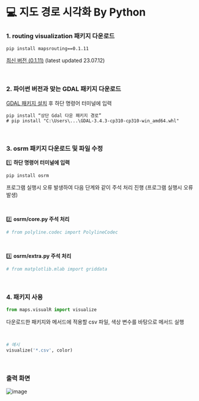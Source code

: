 # 💻 지도 경로 시각화 By Python 

### 1. routing visualization 패키지 다운로드

```shell
pip install mapsrouting==0.1.11
```

[최신 버전 (0.1.11)](https://pypi.org/project/mapsrouting/0.1.11/) (latest updated 23.07.12)

<br>

### 2. 파이썬 버전과 맞는 GDAL 패키지 다운로드
[GDAL 패키지 설치](https://www.lfd.uci.edu/~gohlke/pythonlibs/#gdal) 후 하단 명령어 터미널에 입력

```shell
pip install “상단 Gdal 다운 패키지 경로”
# pip install "C:\Users\...\GDAL-3.4.3-cp310-cp310-win_amd64.whl"
```

<br>

### 3. osrm 패키지 다운로드 및 파일 수정
1️⃣ **하단 명령어 터미널에 입력**

```shell
pip install osrm 
```

프로그램 실행시 오류 발생하여 다음 단계와 같이 주석 처리 진행 (프로그램 실행시 오류 발생)

<br>

2️⃣ **osrm/core.py 주석 처리**

```python
# from polyline.codec import PolylineCodec
```

<br>

3️⃣ **osrm/extra.py 주석 처리**

```python
# from matplotlib.mlab import griddata
```

<br> 

### 4. 패키지 사용
```python
from maps.visualR import visualize
```

다운로드한 패키지와 메서드에 적용할 csv 파일, 색상 변수를 바탕으로 메서드 실행

<br>

```python
# 예시
visualize('*.csv', color)
```

<br>

### 출력 화면
![image](https://github.com/Dongguk-MAPS/Routing-Visualization/assets/77263479/578d41be-48ca-446c-91af-62927c07f8f2)